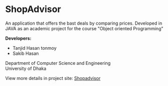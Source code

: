 # ShopAdvisor
An application that offers the bast deals by comparing prices. Developed in JAVA as an academic project for the course "Object oriented Programming"

**Developers:** 
  * Tanjid Hasan tonmoy
  * Sakib Hasan
  
  Department of Computer Science and Engineering  
  University of Dhaka
 
 
View more details in project site:
[Shopadvisor](https://sites.google.com/view/shopadvisor/home)
